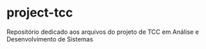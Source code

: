# project-tcc
Repositório dedicado aos arquivos do projeto de TCC em Análise e Desenvolvimento de Sistemas
